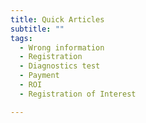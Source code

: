 ```yaml
---
title: Quick Articles
subtitle: ""
tags:
  - Wrong information
  - Registration
  - Diagnostics test
  - Payment
  - ROI
  - Registration of Interest

---
```


